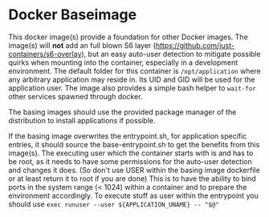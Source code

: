 # Docker Baseimage
This docker image(s) provide a foundation for other Docker images.
The image(s) will **not** add an full blown S6 layer (https://github.com/just-containers/s6-overlay), but an easy auto-user detection to mitigate possible quirks when mounting into the container, especially in a development environment.
The default folder for this container is `/opt/application` where any arbitrary application may reside in. Its UID and GID will be used for the application user.
The image also provides a simple bash helper to `wait-for` other services spawned through docker.

The basing images should use the provided package manager of the distribution to install applications if possible.

If the basing image overwrites the entrypoint.sh, for application specific entries, it should source the base-entrypoint.sh to get the benefits from this image(s).
The executing user which the container starts with is and has to be root, as it needs to have some permissions for the auto-user detection and changes it does. (So don't use USER within the basing image dockerfile or at least return it to root if you are done)
This is to have the ability to bind ports in the system range (< 1024) within a container and to prepare the environment accordingly.
To execute stuff as user within the entrypoint you should use `exec runuser --user ${APPLICATION_UNAME} -- "$@"`
